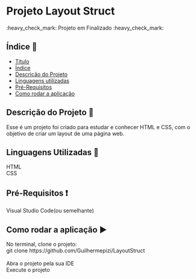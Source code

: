 # Projeto Layout Struct

  <p>:heavy_check_mark: Projeto em Finalizado :heavy_check_mark:<p>

## Índice :scroll:
* [Título](#projeto-layout-struct)
* [Índice](#índice-scroll)
* [Descrição do Projeto](#descrição-do-projeto-book)
* [Linguagens utilizadas](#linguagens-utilizadas-speech_balloon)
* [Pré-Requisitos](#pré-requisitos-exclamation)
* [Como rodar a aplicação](#como-rodar-a-aplicação-arrow_forward)

## Descrição do Projeto :book:
  <p>Esse é um projeto foi criado para estudar e conhecer HTML e CSS, com o objetivo de criar um layout de uma página web.<p>

## Linguagens Utilizadas :speech_balloon:
  <p> HTML <br> CSS<p>
  
## Pré-Requisitos :exclamation:
  <p> Visual Studio Code(ou semelhante) <p>

## Como rodar a aplicação :arrow_forward:
  <p> No terminal, clone o projeto:<br>
  git clone https://github.com/Guilhermepizi/LayoutStruct<br><br>
  Abra o projeto pela sua IDE<br>
  Execute o projeto
  


  
  
  
      

